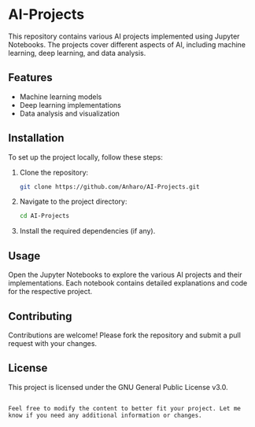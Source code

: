 # AI-Projects

This repository contains various AI projects implemented using Jupyter Notebooks. The projects cover different aspects of AI, including machine learning, deep learning, and data analysis.

## Features

- Machine learning models
- Deep learning implementations
- Data analysis and visualization

## Installation

To set up the project locally, follow these steps:

1. Clone the repository:
    ```bash
    git clone https://github.com/Anharo/AI-Projects.git
    ```
2. Navigate to the project directory:
    ```bash
    cd AI-Projects
    ```
3. Install the required dependencies (if any).

## Usage

Open the Jupyter Notebooks to explore the various AI projects and their implementations. Each notebook contains detailed explanations and code for the respective project.

## Contributing

Contributions are welcome! Please fork the repository and submit a pull request with your changes.

## License

This project is licensed under the GNU General Public License v3.0.
```

Feel free to modify the content to better fit your project. Let me know if you need any additional information or changes.
